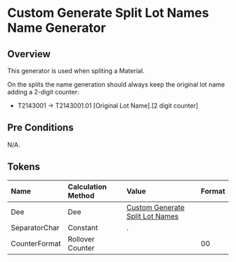 # Custom Generate Split Lot Names Name Generator

## Overview

This generator is used when spliting a Material.

On the splits the name generation should always keep the original lot name adding a 2-digit counter:

* T2143001 -> T2143001.01 [Original Lot Name].[2 digit counter]

## Pre Conditions

N/A.

## Tokens

| Name             | Calculation Method | Value                                                                                                  | Format |
| :--------------- | :----------------- | :----------------------------------------------------------------------------------------------------- | :----- |
| Dee              | Dee                | [Custom Generate Split Lot Names](/AMSOsram/tecspecs>artifacts>deeactions>CustomGenerateSplitLotNames) |        |
| SeparatorChar    | Constant           | .                                                                                                      |        |
| CounterFormat    | Rollover Counter   |                                                                                                        | 00     |

